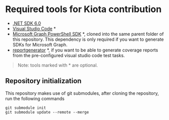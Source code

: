 # Required tools for Kiota contribution

- [.NET SDK 6.0](https://dotnet.microsoft.com/download)
- [Visual Studio Code](https://code.visualstudio.com/) *
- [Microsoft Graph PowerShell SDK](https://github.com/microsoftgraph/msgraph-sdk-powershell) *, cloned into the same parent folder of this repository. This dependency is only required if you want to generate SDKs for Microsoft Graph.
- [reportgenerator](https://www.nuget.org/packages/dotnet-reportgenerator-globaltool) *, if you want to be able to generate coverage reports from the pre-configured visual studio code test tasks.

> Note: tools marked with * are optional.

## Repository initialization

This repository makes use of git submodules, after cloning the repository, run the following commands

```Shell
git submodule init
git submodule update --remote --merge
```
